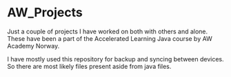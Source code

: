 # AW_Projects

Just a couple of projects I have worked on both with others and alone.
These have been a part of the Accelerated Learning Java course by AW Academy Norway.

I have mostly used this repository for backup and syncing between devices.
So there are most likely files present aside from java files.
